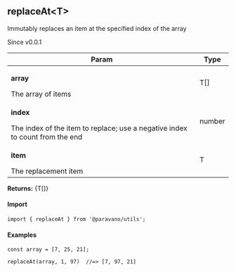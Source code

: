 <h2>replaceAt&lt;T&gt;</h2>
<p>Immutably replaces an item at the specified index of the array</p>
<p>Since v0.0.1</p>
<table>
      <thead>
      <tr>
        <th>Param</th>
        <th>Type</th></tr>
      </thead>
      <tbody><tr><td><p><b>array</b></p>The array of items</td><td>T[]</td></tr><tr><td><p><b>index</b></p>The index of the item to replace; use a negative index to count from the end</td><td>number</td></tr><tr><td><p><b>item</b></p>The replacement item</td><td>T</td></tr></tbody>
    </table><p><b>Returns:</b> {T[]}</p>
<h4>Import</h4>

```
import { replaceAt } from '@paravano/utils';
```

  <h4>Examples</h4>




```
const array = [7, 25, 21];

replaceAt(array, 1, 97)  //=> [7, 97, 21]
```

